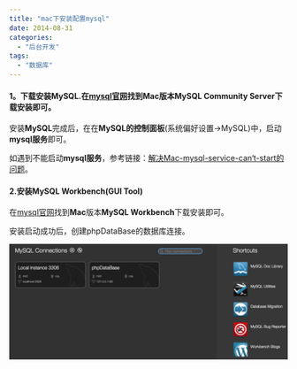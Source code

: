 ```yaml
---
title: "mac下安装配置mysql"
date: 2014-08-31
categories:
  - "后台开发"
tags:
  - "数据库"
---
```

<!--more-->

#### 1。下载安装MySQL.在[mysql官网](http://dev.mysql.com/downloads/mysql/)找到**Mac**版本**MySQL Community Server**下载安装即可。

<!--more-->

安装**MySQL**完成后，在在**MySQL的控制面板**(系统偏好设置->MySQL)中，启动**mysql服务**即可。

如遇到不能启动**mysql服务**，参考链接：[解决Mac-mysql-service-can‘t-start的问题](http://ksnowlv.gitcafe.com/blog/2014/08/31/mac-mysql-service-can-not-start/)。

#### 2.安装MySQL Workbench(GUI Tool)    
 在[mysql官网](http://dev.mysql.com/downloads/workbench/)找到**Mac**版本**MySQL Workbench**下载安装即可。
 
 安装启动成功后，创建phpDataBase的数据库连接。
 
 ![image](/images/post/2014-08-31-mac-xia-an-zhuang-pei-zhi-mysql/mysql_workbench_overview.png)
